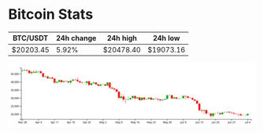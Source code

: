 # Bitcoin Stats

BTC/USDT|24h change|24h high|24h low|
|---|---|---|---|
|$20203.45|5.92%|$20478.40|$19073.16|

<img src="./chart.svg">
